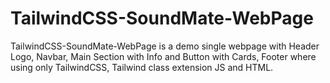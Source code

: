 # TailwindCSS-SoundMate-WebPage
TailwindCSS-SoundMate-WebPage is a demo single webpage with Header Logo, Navbar, Main Section with Info and Button with Cards, Footer where using only TailwindCSS, Tailwind class extension JS and HTML.
